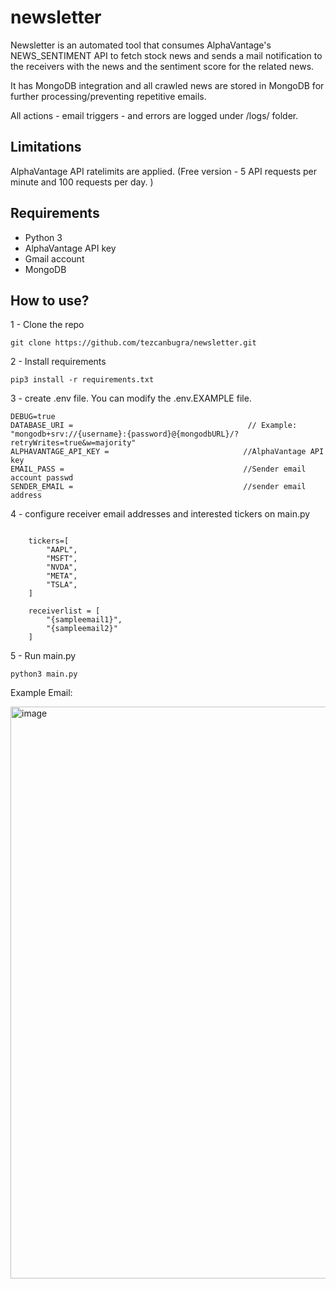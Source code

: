 # newsletter

Newsletter is an automated tool that consumes AlphaVantage's NEWS_SENTIMENT API to fetch stock news and sends a mail notification to the receivers with the news and the sentiment score for the related news. 

It has MongoDB integration and all crawled news are stored in MongoDB for further processing/preventing repetitive emails. 

All actions - email triggers - and errors are logged under /logs/ folder. 

## Limitations

AlphaVantage API ratelimits are applied. (Free version - 5 API requests per minute and 100 requests per day. ) 

## Requirements
- Python 3
- AlphaVantage API key
- Gmail account
- MongoDB 

## How to use? 

1 - Clone the repo 

```
git clone https://github.com/tezcanbugra/newsletter.git
```

2 - Install requirements 
```
pip3 install -r requirements.txt
```

3 - create .env file. You can modify the .env.EXAMPLE file. 

```
DEBUG=true
DATABASE_URI =                                       // Example: "mongodb+srv://{username}:{password}@{mongodbURL}/?retryWrites=true&w=majority"
ALPHAVANTAGE_API_KEY =                              //AlphaVantage API key
EMAIL_PASS =                                        //Sender email account passwd
SENDER_EMAIL =                                      //sender email address 

```

4 - configure receiver email addresses and interested tickers on main.py

```

    tickers=[
        "AAPL",
        "MSFT",
        "NVDA",
        "META",
        "TSLA",
    ]

    receiverlist = [
        "{sampleemail1}",
        "{sampleemail2}"
    ]
```

5 - Run main.py

```
python3 main.py
```

Example Email: 

<img width="915" alt="image" src="https://github.com/tezcanbugra/newsletter/assets/32716552/b5f944fc-79b7-450d-a81e-7ee540c137a4">


